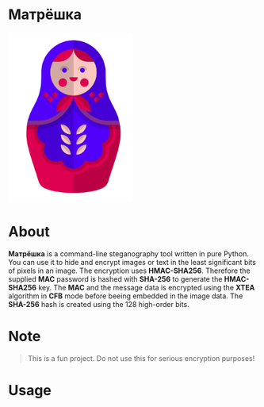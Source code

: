 # Матрёшка

<img src="/resources/matroschka.png" alt="Matroschka" width="250px">

# About
**Матрёшка** is a command-line steganography tool written in pure Python. You can use it to hide and encrypt images or text in the least significant bits of pixels in an image. 
The encryption uses **HMAC-SHA256**. Therefore the supplied **MAC** password is hashed with **SHA-256** to generate the **HMAC-SHA256** key. The **MAC** and the message data is encrypted using the **XTEA** algorithm in **CFB** mode before beeing embedded in the image data. The **SHA-256** hash is created using the 128 high-order bits.

# Note
> This is a fun project. Do not use this for serious encryption purposes!

# Usage


